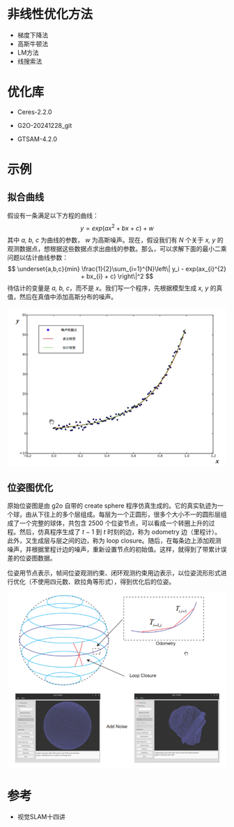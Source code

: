 

# 非线性优化方法

- 梯度下降法
- 高斯牛顿法
- LM方法
- 线搜索法

# 优化库

- Ceres-2.2.0

- G2O-20241228_git

- GTSAM-4.2.0

# 示例

## 拟合曲线

假设有一条满足以下方程的曲线：
$$
y = exp(ax^2 + bx + c) + w
$$
其中 *a, b, c* 为曲线的参数， *w* 为高斯噪声。现在，假设我们有 *N* 个关于 *x, y* 的观测数据点，想根据这些数据点求出曲线的参数。那么，可以求解下面的最小二乘问题以估计曲线参数：
$$
\underset{a,b,c}{min} \frac{1}{2}\sum_{i=1}^{N}\left\| y_i - exp(ax_{i}^{2} + bx_{i} + c) \right\|^2
$$
待估计的变量是 *a, b, c*，而不是 *x*。我们写一个程序，先根据模型生成 *x, y* 的真值，然后在真值中添加高斯分布的噪声。

![image-20250625225504036](assets/README/image-20250625225504036.png)

## 位姿图优化

原始位姿图是由 g2o 自带的 create sphere 程序仿真生成的。它的真实轨迹为一个球，由从下往上的多个层组成。每层为一个正圆形，很多个大小不一的圆形层组成了一个完整的球体，共包含 2500 个位姿节点，可以看成一个转圈上升的过程。然后，仿真程序生成了 *t* *−* 1 到 *t* 时刻的边，称为 odometry 边（里程计）。此外，又生成层与层之间的边，称为 loop closure。随后，在每条边上添加观测噪声，并根据里程计边的噪声，重新设置节点的初始值。这样，就得到了带累计误差的位姿图数据。

位姿用节点表示，帧间位姿观测约束、闭环观测约束用边表示，以位姿流形形式进行优化（不使用四元数、欧拉角等形式），得到优化后的位姿。

![image-20250625224515456](assets/README/image-20250625224515456.png)

# 参考

- 视觉SLAM十四讲